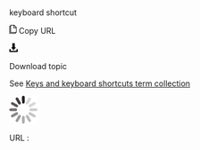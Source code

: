 # 

keyboard shortcut

![Copy URL](media/keyboard-shortcut/Copy.png)
Copy URL

![Download](media/keyboard-shortcut/Download.png)

Download topic

See [Keys and keyboard shortcuts term collection](https://worldready.cloudapp.net/Styleguide/Read?id=2700&topicid=27401)

![In progress](media/keyboard-shortcut/activity-large.gif)

URL :
